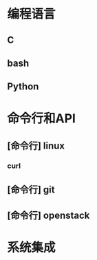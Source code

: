 编程语言
========

C
---

bash
----

Python
------

命令行和API
==========

[命令行] linux
--------------

### curl

### 

[命令行] git
------------

[命令行] openstack
------------------

系统集成
========
